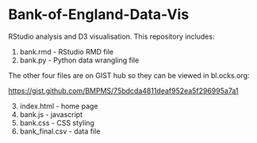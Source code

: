 # Bank-of-England-Data-Vis
RStudio analysis and D3 visualisation.  This repository includes:

1. bank.rmd - RStudio RMD file
2. bank.py - Python data wrangling file

The other four files are on GIST hub so they can be viewed in bl.ocks.org:

https://gist.github.com/BMPMS/75bdcda4811deaf952ea5f296995a7a1

3. index.html - home page
4. bank.js - javascript
5. bank.css - CSS styling
6. bank_final.csv - data file
